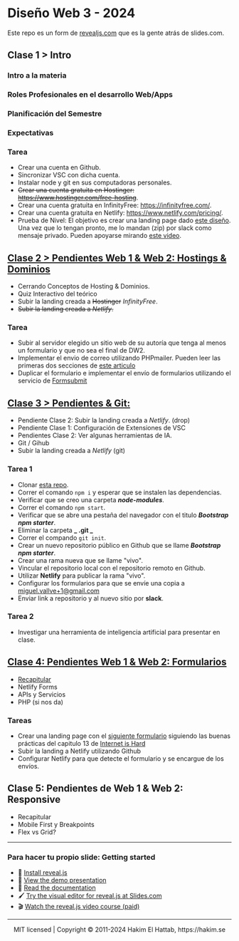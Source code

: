 # Diseño Web 3 - 2024

Este repo es un form de [revealjs.com](https://revealjs.com/) que es la gente atrás de slides.com.

## Clase 1 > Intro

### Intro a la materia

### Roles Profesionales en el desarrollo Web/Apps

### Planificación del Semestre

### Expectativas

### Tarea

- Crear una cuenta en Github.
- Sincronizar VSC con dicha cuenta.
- Instalar node y git en sus computadoras personales.
- ~~Crear una cuenta gratuita en Hostinger: https://www.hostinger.com/free-hosting~~.
- Crear una cuenta gratuita en InfinityFree: https://infinityfree.com/.
- Crear una cuenta gratuita en Netlify: https://www.netlify.com/pricing/.
- Prueba de Nivel: El objetivo es crear una landing page dado [este diseño](https://shismqklzntzxworibfn.supabase.co/storage/v1/object/public/pro-challenges/landing.fig). Una vez que lo tengan pronto, me lo mandan (zip) por slack como mensaje privado. Pueden apoyarse mirando [este video](https://www.youtube.com/watch?v=HXYZxVbWkjc&list=PLillGF-RfqbZTASqIqdvm1R5mLrQq79CU&index=65).

## [Clase 2 > Pendientes Web 1 & Web 2: Hostings & Dominios](https://dw3.netlify.app/#/1)

- Cerrando Conceptos de Hosting & Dominios.
- Quiz Interactivo del teórico
- Subir la landing creada a ~~Hostinger~~ _InfinityFree_.
- ~~Subir la landing creada a _Netlify_.~~

### Tarea

- Subir al servidor elegido un sitio web de su autoría que tenga al menos un formulario y que no sea el final de DW2.
- Implementar el envio de correo utilizando PHPmailer. Pueden leer las primeras dos secciones de [este articulo](https://www.hostinger.es/tutoriales/enviar-emails-usando-php-mail#Usar_la_funcion_PHP_mail)
- Duplicar el formulario e implementar el envío de formularios utilizando el servicio de [Formsubmit](https://formsubmit.co/)

## [Clase 3 > Pendientes & Git:](https://dw3.netlify.app/#/3)

- Pendiente Clase 2: Subir la landing creada a _Netlify_. (drop)
- Pendiente Clase 1: Configuración de Extensiones de VSC
- Pendientes Clase 2: Ver algunas herramientas de IA.
- Git / Gihub
- Subir la landing creada a _Netlify_ (git)

### Tarea 1

- Clonar [esta repo](https://github.com/mikivallve/bootstrap-npm-starter).
- Correr el comando `npm i` y esperar que se instalen las dependencias.
- Verificar que se creo una carpeta **_node-modules_**.
- Correr el comando `npm start`.
- Verificar que se abre una pestaña del navegador con el titulo **_Bootstrap npm starter_**.
- Eliminar la carpeta **_ .git _**
- Correr el compando `git init`.
- Crear un nuevo repositorio público en Github que se llame **_Bootstrap npm starter_**.
- Crear una rama nueva que se llame "vivo".
- Vincular el repositorio local con el repositorio remoto en Github.
- Utilizar **Netlify** para publicar la rama "vivo".
- Configurar los formularios para que se envíe una copia a miguel.vallve+1@gmail.com
- Enviar link a repositorio y al nuevo sitio por **slack**.

### Tarea 2

- Investigar una herramienta de inteligencia artificial para presentar en clase.

## [Clase 4: Pendientes Web 1 & Web 2: Formularios](https://dw3.netlify.app/#/5)

- [Recapitular](https://internetingishard.netlify.app/html-and-css/forms/)
- Netlify Forms
- APIs y Servicios
- PHP (si nos da)

### Tareas

- Crear una landing page con el [siguiente formulario](https://media.slid.es/uploads/429581/images/4313187/responsive-form-mockup-963e65.png) siguiendo las buenas prácticas del capitulo 13 de [Internet is Hard](https://internetingishard.netlify.app/html-and-css/forms/)
- Subir la landing a Netlify utilizando Github
- Configurar Netlify para que detecte el formulario y se encargue de los envíos.

## Clase 5: Pendientes de Web 1 & Web 2: Responsive

- Recapitular
- Mobile First y Breakpoints
- Flex vs Grid?

---

### Para hacer tu propio slide: Getting started

- 🚀 [Install reveal.js](https://revealjs.com/installation)
- 👀 [View the demo presentation](https://revealjs.com/demo)
- 📖 [Read the documentation](https://revealjs.com/markup/)
- 🖌 [Try the visual editor for reveal.js at Slides.com](https://slides.com/)
- 🎬 [Watch the reveal.js video course (paid)](https://revealjs.com/course)

---

<div align="center">
  MIT licensed | Copyright © 2011-2024 Hakim El Hattab, https://hakim.se
</div>
